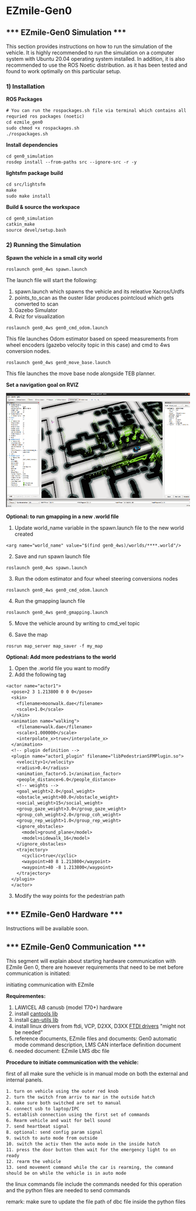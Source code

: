 # EZmile-Gen0

## *** EZmile-Gen0 Simulation ***
This section provides instructions on how to run the simulation of the vehicle. It is highly recommended to run the simulation on a computer system with Ubuntu 20.04 operating system installed. In addition, it is also recommended to use the ROS Noetic distribution. as it has been tested and found to work optimally on this particular setup.

### 1) Installation

**ROS Packages**
```
# You can run the rospackages.sh file via terminal which contains all requried ros packages (noetic) 
cd ezmile_gen0
sudo chmod +x rospackages.sh
./rospackages.sh
```
**Install dependencies**
```
cd gen0_simulation
rosdep install --from-paths src --ignore-src -r -y
```
**lightsfm package build**
```
cd src/lightsfm
make
sudo make install
```
**Build & source the workspace**
```
cd gen0_simulation
catkin_make
source devel/setup.bash
```
### 2) Running the Simulation

**Spawn the vehicle in a small city world**
```
roslaunch gen0_4ws spawn.launch
```
The launch file will start the following: 
1) spawn.launch which spawns the vehicle and its releative Xacros/Urdfs
2) points_to_scan as the ouster lidar produces pointcloud which gets converted to scan
3) Gazebo Simulator
4) Rviz for visualization 

```
roslaunch gen0_4ws gen0_cmd_odom.launch 
```
This file launches Odom estimator based on speed measurements from wheel encoders (gazebo velocity topic in this case) and cmd to 4ws conversion nodes.

```
roslaunch gen0_4ws gen0_move_base.launch 
```
This file launches the move base node alongside TEB planner.

**Set a navigation goal on RVIZ**

![](/assets/images/gen0_rviz.png)

**Optional: to run gmapping in a new .world file**

1) Update world_name variable in the spawn.launch file to the new world created 
```
<arg name="world_name" value="$(find gen0_4ws)/worlds/****.world"/>
```
2) Save and run spawn launch file
```
roslaunch gen0_4ws spawn.launch
```
3) Run the odom estimator and four wheel steering conversions nodes
```
roslaunch gen0_4ws gen0_cmd_odom.launch 
```
4) Run the gmapping launch file
```
roslaunch gen0_4ws gen0_gmapping.launch
```
5) Move the vehicle around by writing to cmd_vel topic

6) Save the map
```
rosrun map_server map_saver -f my_map
```
**Optional: Add more pedestrians to the world**
1) Open the .world file you want to modify
2) Add the following tag
```
<actor name="actor1">
  <pose>2 3 1.213800 0 0 0</pose>
  <skin>
    <filename>moonwalk.dae</filename>
    <scale>1.0</scale>
  </skin>
  <animation name="walking">
    <filename>walk.dae</filename>
    <scale>1.000000</scale>
    <interpolate_x>true</interpolate_x>
  </animation>
  <!-- plugin definition -->
  <plugin name="actor1_plugin" filename="libPedestrianSFMPlugin.so">
    <velocity>1</velocity>
    <radius>0.4</radius>
    <animation_factor>5.1</animation_factor>
    <people_distance>6.0</people_distance>
    <!-- weights -->
    <goal_weight>2.0</goal_weight>
    <obstacle_weight>80.0</obstacle_weight>
    <social_weight>15</social_weight>
    <group_gaze_weight>3.0</group_gaze_weight>
    <group_coh_weight>2.0</group_coh_weight>
    <group_rep_weight>1.0</group_rep_weight>
    <ignore_obstacles>
      <model>ground_plane</model>
      <model>sidewalk_16</model>
    </ignore_obstacles>
    <trajectory>
      <cyclic>true</cyclic>
      <waypoint>40 8 1.213800</waypoint>
      <waypoint>40 -8 1.213800</waypoint>
    </trajectory>
  </plugin>
  </actor>
```
3) Modify the way points for the pedestrian path


## *** EZmile-Gen0 Hardware ***

Instructions will be available soon.

## *** EZmile-Gen0 Communication ***

This segment will explain about starting hardware communication with EZmile Gen 0, there are however requirements that need to be met before communication is initiated:

initiating communication with EZmile 


**Requirementes:**

  1. LAWICEL AB canusb (model T70+) hardware
  2. install [cantools lib](https://pypi.org/project/cantools/) 
  3. install [can-utils lib](https://github.com/linux-can/can-utils)
  4. install linux drivers from ftdi, VCP, D2XX, D3XX [FTDI drivers](https://ftdichip.com/drivers/) "might not be needed"
  5. reference documents, EZmile files and documents: Gen0 automatic mode command description, LMS CAN interface definition document
  6. needed document: EZmile LMS dbc file
  
  
**Procedure to initiate communication with the vehicle:**

  first of all make sure the vehicle is in manual mode on both the external and internal panels.
  
    1. turn on vehicle using the outer red knob
    2. turn the switch from arriv to mar in the outside hatch
    3. make sure both switched are set to manual
    4. connect usb to laptop/IPC
    5. establish connection using the first set of commands
    6. Rearm vehicle and wait for bell sound
    7. send heartbeat signal
    8. optional: send config param signal
    9. switch to auto mode from outside
    10. switch the activ then the auto mode in the inside hatch
    11. press the door button then wait for the emergency light to on ready
    12. rearm the vehicle
    13. send movement command while the car is rearming, the command should be on while the vehicle is in auto mode
	  
  the linux commands file include the commands needed for this operation and the python files are needed to send commands
  
  remark: make sure to update the file path of dbc file inside the python files
